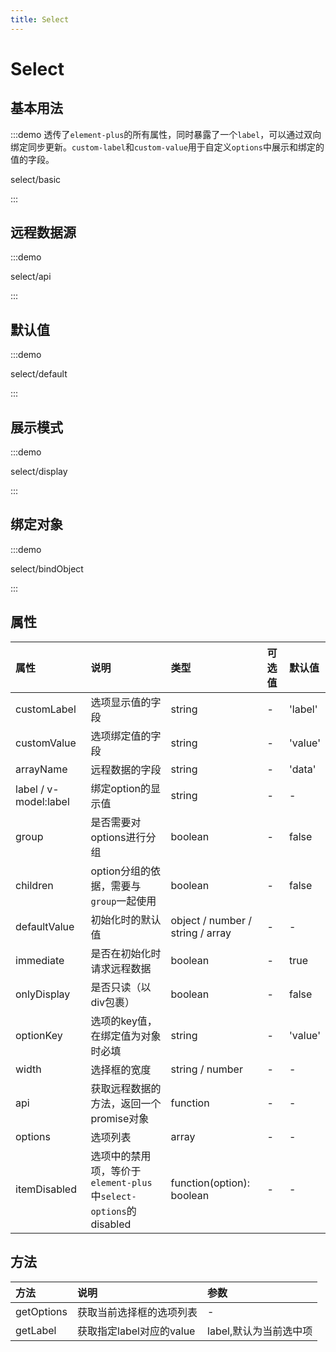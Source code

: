 ```yaml
---
title: Select
---
```


# Select

## 基本用法

:::demo 透传了`element-plus`的所有属性，同时暴露了一个`label`，可以通过双向绑定同步更新。`custom-label`和`custom-value`用于自定义`options`中展示和绑定的值的字段。

select/basic

:::

## 远程数据源

:::demo

select/api

:::

## 默认值

:::demo

select/default

:::

## 展示模式

:::demo

select/display

:::

## 绑定对象

:::demo

select/bindObject

:::

## 属性
| 属性           | 说明                                                      | 类型                | 可选值 | 默认值                  |
| :------------- | :-------------------------------------------------------- | :------------------ | :----- | :---------------------- |
| customLabel | 选项显示值的字段 | string | - | 'label' |
| customValue | 选项绑定值的字段 | string | - | 'value' |
| arrayName | 远程数据的字段 | string | - | 'data' |
| label / v-model:label | 绑定option的显示值 | string | - | - |
| group | 是否需要对options进行分组 | boolean | - | false |
| children | option分组的依据，需要与`group`一起使用 | boolean | - | false |
| defaultValue | 初始化时的默认值 | object / number / string / array | - | - |
| immediate | 是否在初始化时请求远程数据 | boolean | - | true |
| onlyDisplay | 是否只读（以div包裹）| boolean | - | false |
| optionKey | 选项的key值，在绑定值为对象时必填 | string | - | 'value' |
| width | 选择框的宽度 | string / number | - | - |
| api| 获取远程数据的方法，返回一个promise对象 | function | - | - |
| options | 选项列表 | array | - | - |
| itemDisabled | 选项中的禁用项，等价于`element-plus`中`select-options`的disabled | function(option): boolean | - | - |

## 方法
| 方法 | 说明 | 参数 |
| :--- | :-- | :--- |
| getOptions | 获取当前选择框的选项列表 | - |
| getLabel | 获取指定label对应的value | label,默认为当前选中项 |
